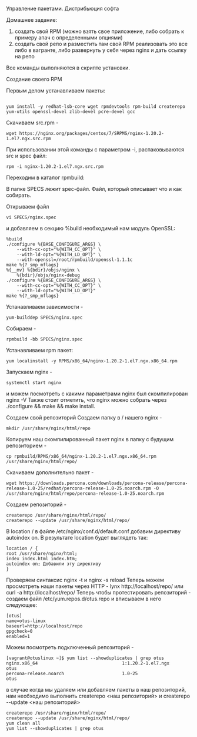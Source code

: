 Управление пакетами. Дистрибьюция софта

Домашнее задание:

1) создать свой RPM (можно взять свое приложение, либо собрать к примеру апач с определенными опциями)
2) создать свой репо и разместить там свой RPM
реализовать это все либо в вагранте, либо развернуть у себя через nginx и дать ссылку на репо 


Все команды выполняются в скрипте установки.

Создание своего RPM

Первым делом устанавливаем пакеты: 

```

yum install -y redhat-lsb-core wget rpmdevtools rpm-build createrepo yum-utils openssl-devel zlib-devel pcre-devel gcc

```

Скачиваем src.rpm - 

```
wget https://nginx.org/packages/centos/7/SRPMS/nginx-1.20.2-1.el7.ngx.src.rpm

```
При использовании этой команды с параметром -i, распаковываются src и spec файл: 

```
rpm -i nginx-1.20.2-1.el7.ngx.src.rpm

```
Переходим в каталог rpmbuild:

В папке SPECS лежит spec-файл. Файл, который описывает что и как собирать.

Открываем файл 

```
vi SPECS/nginx.spec 

```
и добавляем в секцию %build необходимый нам модуль OpenSSL:

```
%build
./configure %{BASE_CONFIGURE_ARGS} \
    --with-cc-opt="%{WITH_CC_OPT}" \
    --with-ld-opt="%{WITH_LD_OPT}" \
    --with-openssl=/root/rpmbuild/openssl-1.1.1c
make %{?_smp_mflags}
%{__mv} %{bdir}/objs/nginx \
    %{bdir}/objs/nginx-debug
./configure %{BASE_CONFIGURE_ARGS} \
    --with-cc-opt="%{WITH_CC_OPT}" \
    --with-ld-opt="%{WITH_LD_OPT}"
make %{?_smp_mflags}

```
Устанавливаем зависимости - 

```
yum-builddep SPECS/nginx.spec

```
Собираем - 

```
rpmbuild -bb SPECS/nginx.spec

```
Устанавливаем rpm пакет: 

```
yum localinstall -y RPMS/x86_64/nginx-1.20.2-1.el7.ngx.x86_64.rpm

```
Запускаем nginx - 

```
systemctl start nginx 

```
и можем посмотреть с какими параметрами nginx был скомпилирован nginx -V
Также стоит отметить, что nginx можно собрать через 
./configure && make && make install.

Создаем свой репозиторий
Создаем папку в / нашего nginx - 

```
mkdir /usr/share/nginx/html/repo

```
Копируем наш скомпилированный пакет nginx в папку с будущим репозиторием -

```
cp rpmbuild/RPMS/x86_64/nginx-1.20.2-1.el7.ngx.x86_64.rpm /usr/share/nginx/html/repo/

```
Скачиваем дополнительно пакет - 

```
wget https://downloads.percona.com/downloads/percona-release/percona-release-1.0-25/redhat/percona-release-1.0-25.noarch.rpm -O /usr/share/nginx/html/repo/percona-release-1.0-25.noarch.rpm

```
Создаем репозиторий -

```
createrepo /usr/share/nginx/html/repo/
createrepo --update /usr/share/nginx/html/repo/

```
В location / в файле /etc/nginx/conf.d/default.conf добавим директиву autoindex on. В результате location будет выглядеть так:

```
location / {
root /usr/share/nginx/html;
index index.html index.htm;
autoindex on; Добавили эту директиву
}

```
Проверяем синтаксис nginx -t и nginx -s reload
Теперь можем просмотреть наши пакеты через HTTP - lynx http://localhost/repo/ или curl -a http://localhost/repo/
Теперь чтобы протестировать репозиторий - создаем файл /etc/yum.repos.d/otus.repo и вписываем в него следующее:

```
[otus]
name=otus-linux
baseurl=http://localhost/repo
gpgcheck=0
enabled=1
```

Можем посмотреть подключенный репозиторий - 
```
[vagrant@otuslinux ~]$ yum list --showduplicates | grep otus
nginx.x86_64                                1:1.20.2-1.el7.ngx         otus     
percona-release.noarch                      1.0-25                     otus   

```

в случае когда мы удаляем или добавляем пакеты в наш репозиторий, нам необходимо выполнить createrepo <наш репозиторий> и createrepo --update <наш репозиторий> 

```
createrepo /usr/share/nginx/html/repo/
createrepo --update /usr/share/nginx/html/repo/
yum clean all 
yum list --showduplicates | grep otus
```
